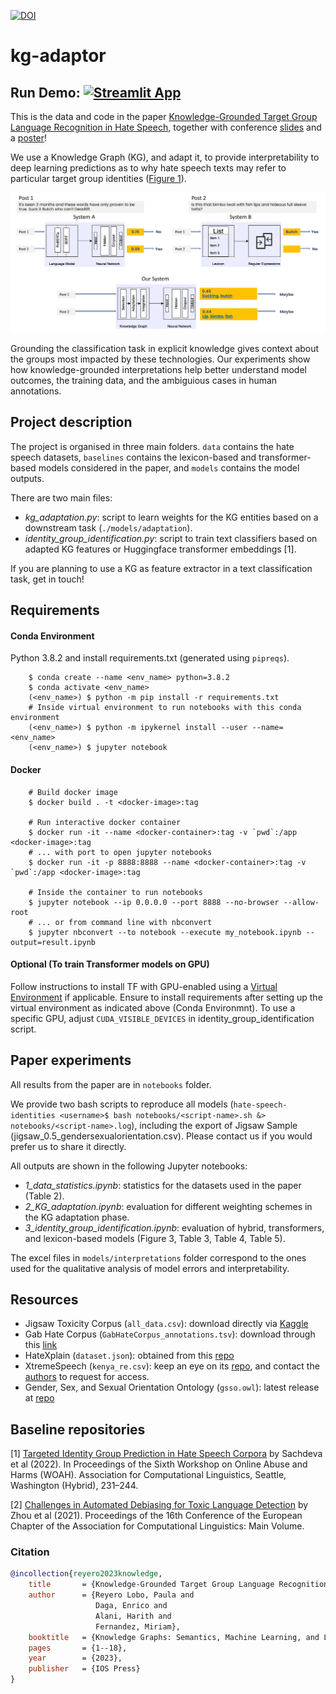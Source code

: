 [![DOI](https://zenodo.org/badge/616586386.svg)](https://zenodo.org/badge/latestdoi/616586386)

# kg-adaptor 

## Run Demo: [![Streamlit App](https://static.streamlit.io/badges/streamlit_badge_black_red.svg)](https://hate-speech-identities-demo.streamlit.app/)


This is the data and code in the paper [Knowledge-Grounded Target Group Language Recognition in Hate Speech](https://ebooks.iospress.nl/volumearticle/64009), together with conference [slides](./supplemental_material/submission650_sem23.pdf) and a [poster](./supplemental_material/poster_sem23.pdf)!


We use a Knowledge Graph (KG), and adapt it, to provide interpretability to deep learning predictions as to why hate speech texts may refer to particular target group identities ([Figure 1](./supplemental_material/Figure_1.pdf)).

<p align="center">
 <img src="supplemental_material/Figure_1.png" alt="drawing" width="800" class="center"/>
</p>

Grounding the classification task in explicit knowledge gives context about the groups most impacted by these technologies. Our experiments show how knowledge-grounded interpretations help better understand model outcomes, the training data, and the ambiguious cases in human annotations.

## Project description

The project is organised in three main folders. `data` contains the hate speech datasets, `baselines` contains the lexicon-based and transformer-based models 
considered in the paper, and `models` contains the model outputs.

There are two main files:
- *kg_adaptation.py*: script to learn weights for the KG entities based on a downstream task (`./models/adaptation`).
- *identity_group_identification.py*: script to train text classifiers based on adapted KG features or Huggingface transformer embeddings [1].

If you are planning to use a KG as feature extractor in a text classification task, get in touch!

## Requirements

#### Conda Environment
Python 3.8.2 and install requirements.txt (generated using `pipreqs`).
```commandline
    $ conda create --name <env_name> python=3.8.2
    $ conda activate <env_name>
    (<env_name>) $ python -m pip install -r requirements.txt
    # Inside virtual environment to run notebooks with this conda environment
    (<env_name>) $ python -m ipykernel install --user --name=<env_name>
    (<env_name>) $ jupyter notebook
```

#### Docker
```commandline
    # Build docker image
    $ docker build . -t <docker-image>:tag

    # Run interactive docker container
    $ docker run -it --name <docker-container>:tag -v `pwd`:/app <docker-image>:tag
    # ... with port to open jupyter notebooks
    $ docker run -it -p 8888:8888 --name <docker-container>:tag -v `pwd`:/app <docker-image>:tag

    # Inside the container to run notebooks
    $ jupyter notebook --ip 0.0.0.0 --port 8888 --no-browser --allow-root
    # ... or from command line with nbconvert
    $ jupyter nbconvert --to notebook --execute my_notebook.ipynb --output=result.ipynb
```
#### Optional (To train Transformer models on GPU)

Follow instructions to install TF with GPU-enabled using a [Virtual Environment](https://www.tensorflow.org/install/pip) if applicable. Ensure to install requirements after setting up the virtual environment as indicated above (Conda Environmnt). To use a specific GPU, adjust `CUDA_VISIBLE_DEVICES` in identity_group_identification script.

## Paper experiments

All results from the paper are in `notebooks` folder. 

We provide two bash scripts to reproduce all models (`hate-speech-identities <username>$ bash notebooks/<script-name>.sh &> notebooks/<script-name>.log`), including the export of Jigsaw Sample (jigsaw_0.5_gendersexualorientation.csv). Please contact us if you would prefer us to share it directly. 

All outputs are shown in the following Jupyter notebooks:
- *1_data_statistics.ipynb*: statistics for the datasets used in the paper (Table 2).
- *2_KG_adaptation.ipynb*: evaluation for different weighting schemes in the KG adaptation phase.
- *3_identity_group_identification.ipynb*: evaluation of hybrid, transformers, and lexicon-based models (Figure 3, Table 3, Table 4, Table 5).

The excel files in `models/interpretations` folder correspond to the ones used for the qualitative analysis of model errors and interpretability.

## Resources

- Jigsaw Toxicity Corpus (`all_data.csv`): download directly via [Kaggle](https://www.kaggle.com/c/jigsaw-unintended-bias-in-toxicity-classification/data?select=all_data.csv) 
- Gab Hate Corpus (`GabHateCorpus_annotations.tsv`): download through this [link](https://osf.io/edua3/)
- HateXplain (`dataset.json`): obtained from this [repo](https://github.com/hate-alert/HateXplain/tree/master/Data)
- XtremeSpeech (`kenya_re.csv`): keep an eye on its [repo](https://github.com/antmarakis/xtremespeech), and contact the [authors](mailto:antmarakis@cis.lmu.de) to request for access.
- Gender, Sex, and Sexual Orientation Ontology (`gsso.owl`): latest release at [repo](https://github.com/Superraptor/GSSO)

## Baseline repositories

[1] [Targeted Identity Group Prediction in Hate Speech Corpora](https://github.com/dlab-projects/hate_target) by Sachdeva et al (2022). In Proceedings of the Sixth Workshop on Online Abuse and Harms (WOAH). Association for Computational Linguistics, Seattle, Washington (Hybrid), 231–244.

[2] [Challenges in Automated Debiasing for Toxic Language Detection](https://github.com/XuhuiZhou/Toxic_Debias/tree/main/data) by Zhou et al (2021). Proceedings of the 16th Conference of the European Chapter of the Association for Computational Linguistics: Main Volume.

### Citation


```bibtex
@incollection{reyero2023knowledge,
    title       = {Knowledge-Grounded Target Group Language Recognition in Hate Speech},
    author      = {Reyero Lobo, Paula and 
                   Daga, Enrico and 
                   Alani, Harith and 
                   Fernandez, Miriam},
    booktitle   = {Knowledge Graphs: Semantics, Machine Learning, and Languages},
    pages       = {1--18},
    year        = {2023},
    publisher   = {IOS Press}
}
```
